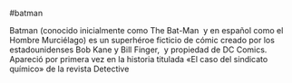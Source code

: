 #batman

Batman (conocido inicialmente como The Bat-Man ​ y en español como el Hombre Murciélago) es un superhéroe ficticio de cómic creado por los estadounidenses Bob Kane y Bill Finger, ​ y propiedad de DC Comics. Apareció por primera vez en la historia titulada «El caso del sindicato químico» de la revista Detective 
